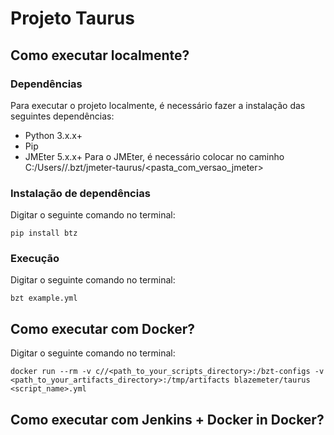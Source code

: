 # Projeto Taurus

## Como executar localmente?

### Dependências
Para executar o projeto localmente, é necessário fazer a instalação das seguintes dependências:
- Python 3.x.x+ 
- Pip
- JMEter 5.x.x+
Para o JMEter, é necessário colocar no caminho C:/Users/<user>/.bzt/jmeter-taurus/<pasta_com_versao_jmeter>

### Instalação de dependências
Digitar o seguinte comando no terminal:
```
pip install btz
```

### Execução
Digitar o seguinte comando no terminal:
```
bzt example.yml
```

## Como executar com Docker?
Digitar o seguinte comando no terminal:
```
docker run --rm -v c//<path_to_your_scripts_directory>:/bzt-configs -v <path_to_your_artifacts_directory>:/tmp/artifacts blazemeter/taurus <script_name>.yml
```

## Como executar com Jenkins + Docker in Docker?
